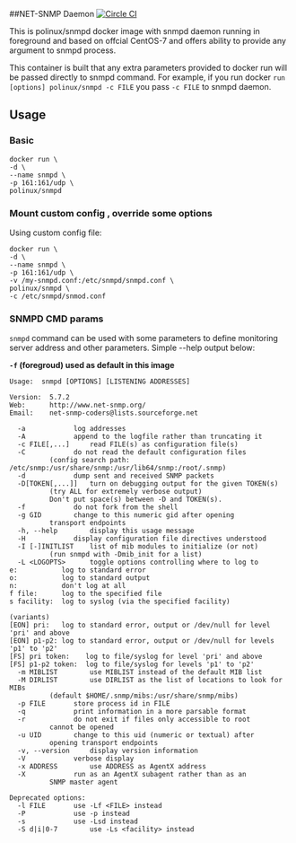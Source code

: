 ##NET-SNMP Daemon 
[![Circle CI](https://circleci.com/gh/pozgo/docker-snmpd/tree/master.svg?style=svg&circle-token=13c04326ff25da8b76a8bd25c14eb6191a03fd2a)](https://circleci.com/gh/pozgo/docker-snmpd/tree/master)

This is polinux/snmpd docker image with snmpd daemon running in foreground and based on offcial CentOS-7 and offers ability to provide any argument to snmpd process.

This container is built that any extra parameters provided to docker run will be passed directly to snmpd command. For example, if you run docker `run [options] polinux/snmpd -c FILE` you pass `-c FILE` to snmpd daemon.

## Usage
### Basic

    docker run \
    -d \
    --name snmpd \
    -p 161:161/udp \
    polinux/snmpd

### Mount custom config , override some options
Using custom config file:  

    docker run \
    -d \
    --name snmpd \
    -p 161:161/udp \
    -v /my-snmpd.conf:/etc/snmpd/snmpd.conf \
    polinux/snmpd \
    -c /etc/snmpd/snmod.conf

### SNMPD CMD params
`snmpd` command can be used with some parameters to define monitoring server address and other parameters. Simple --help output below:

**`-f` (foregroud) used as default in this image**  

	Usage:  snmpd [OPTIONS] [LISTENING ADDRESSES]

	Version:  5.7.2
	Web:      http://www.net-snmp.org/
	Email:    net-snmp-coders@lists.sourceforge.net

	  -a			log addresses
	  -A			append to the logfile rather than truncating it
	  -c FILE[,...]		read FILE(s) as configuration file(s)
	  -C			do not read the default configuration files
			  (config search path: /etc/snmp:/usr/share/snmp:/usr/lib64/snmp:/root/.snmp)
	  -d			dump sent and received SNMP packets
	  -D[TOKEN[,...]]	turn on debugging output for the given TOKEN(s)
			  (try ALL for extremely verbose output)
			  Don't put space(s) between -D and TOKEN(s).
	  -f			do not fork from the shell
	  -g GID		change to this numeric gid after opening
			  transport endpoints
	  -h, --help		display this usage message
	  -H			display configuration file directives understood
	  -I [-]INITLIST	list of mib modules to initialize (or not)
			  (run snmpd with -Dmib_init for a list)
	  -L <LOGOPTS>		toggle options controlling where to log to
	e:           log to standard error
	o:           log to standard output
	n:           don't log at all
	f file:      log to the specified file
	s facility:  log to syslog (via the specified facility)

	(variants)
	[EON] pri:   log to standard error, output or /dev/null for level 'pri' and above
	[EON] p1-p2: log to standard error, output or /dev/null for levels 'p1' to 'p2'
	[FS] pri token:    log to file/syslog for level 'pri' and above
	[FS] p1-p2 token:  log to file/syslog for levels 'p1' to 'p2'
	  -m MIBLIST		use MIBLIST instead of the default MIB list
	  -M DIRLIST		use DIRLIST as the list of locations to look for MIBs
			  (default $HOME/.snmp/mibs:/usr/share/snmp/mibs)
	  -p FILE		store process id in FILE
	  -q			print information in a more parsable format
	  -r			do not exit if files only accessible to root
			  cannot be opened
	  -u UID		change to this uid (numeric or textual) after
			  opening transport endpoints
	  -v, --version		display version information
	  -V			verbose display
	  -x ADDRESS		use ADDRESS as AgentX address
	  -X			run as an AgentX subagent rather than as an
			  SNMP master agent

	Deprecated options:
	  -l FILE		use -Lf <FILE> instead
	  -P			use -p instead
	  -s			use -Lsd instead
	  -S d|i|0-7		use -Ls <facility> instead


